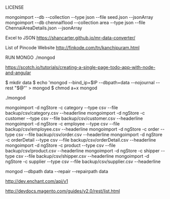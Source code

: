 LICENSE


mongoimport --db <db-name> --collection <coll-name> --type json --file seed.json
--jsonArray
mongoimport --db chennaiflood --collection area --type json --file ChennaiAreaDetails.json --jsonArray

Excel to JSON
https://shancarter.github.io/mr-data-converter/

List of Pincode Website
http://finkode.com/tn/kanchipuram.html

RUN MONGO
./mongod

https://scotch.io/tutorials/creating-a-single-page-todo-app-with-node-and-angular

$ mkdir data
$ echo 'mongod --bind_ip=$IP --dbpath=data --nojournal --rest "$@"' > mongod
$ chmod a+x mongod

./mongod

mongoimport -d ngStore -c category    --type csv --file backup/csv/category.csv --headerline
mongoimport -d ngStore -c customer    --type csv --file backup/csv/customer.csv --headerline
mongoimport -d ngStore -c employee    --type csv --file backup/csv/employee.csv --headerline
mongoimport -d ngStore -c order       --type csv --file backup/csv/order.csv --headerline
mongoimport -d ngStore -c orderDetail --type csv --file backup/csv/orderDetail.csv --headerline
mongoimport -d ngStore -c product     --type csv --file backup/csv/product.csv --headerline
mongoimport -d ngStore -c shipper     --type csv --file backup/csv/shipper.csv --headerline
mongoimport -d ngStore -c supplier    --type csv --file backup/csv/supplier.csv --headerline


mongod --dbpath data --repair --repairpath data

http://dev.enchant.com/api/v1

http://devdocs.magento.com/guides/v2.0/rest/list.html